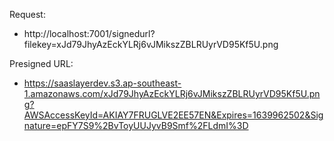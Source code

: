 Request:
- http://localhost:7001/signedurl?filekey=xJd79JhyAzEckYLRj6vJMikszZBLRUyrVD95Kf5U.png

Presigned URL:
- https://saaslayerdev.s3.ap-southeast-1.amazonaws.com/xJd79JhyAzEckYLRj6vJMikszZBLRUyrVD95Kf5U.png?AWSAccessKeyId=AKIAY7FRUGLVE2EE57EN&Expires=1639962502&Signature=epFY7S9%2BvToyUUJyvB9Smf%2FLdmI%3D